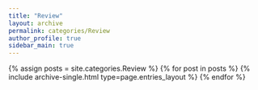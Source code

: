 ```yaml
---
title: "Review"
layout: archive
permalink: categories/Review
author_profile: true
sidebar_main: true
---
```


{% assign posts = site.categories.Review %}
{% for post in posts %} {% include archive-single.html type=page.entries_layout %} {% endfor %}
